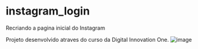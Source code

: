 # instagram_login

Recriando a pagina inicial do Instagram
 

Projeto desenvolvido atraves do curso da Digital Innovation One.
![image](https://github.com/user-attachments/assets/3f53ea9c-f449-4369-80a4-ec8fe4ff18cb)
